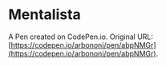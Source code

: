 # Mentalista

A Pen created on CodePen.io. Original URL: [https://codepen.io/arbononi/pen/abpNMGr](https://codepen.io/arbononi/pen/abpNMGr).


